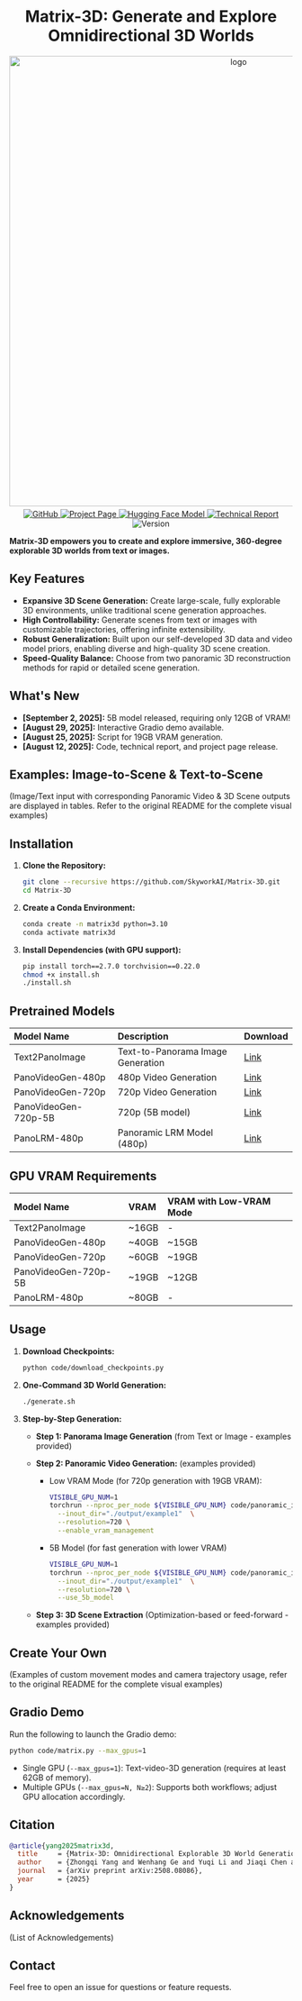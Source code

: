<h1 align="center">
    Matrix-3D: Generate and Explore Omnidirectional 3D Worlds
</h1>
<div align="center">
  <img src="./asset/logo.PNG" alt="logo" width="800" style="margin-bottom: 5px;"/>
</div>
<div align="center">
  <a href="https://github.com/SkyworkAI/Matrix-3D">
    <img src="https://img.shields.io/badge/View_on_GitHub-SkyworkAI/Matrix--3D-blue?logo=github" alt="GitHub">
  </a>
  <a href="https://matrix-3d.github.io/">
    <img src="https://img.shields.io/badge/Project_Page-orange" alt="Project Page">
  </a>
  <a href="https://huggingface.co/Skywork/Matrix-3D">
    <img src="https://img.shields.io/badge/%F0%9F%A4%97%20Hugging%20Face-blue?style=flat" alt="Hugging Face Model">
  </a>
  <a href="https://arxiv.org/pdf/2508.08086">
    <img src="https://img.shields.io/badge/arXiv-Report-b31b1b?style=flat&logo=arxiv&logoColor=white" alt="Technical Report">
  </a>
  <img src="https://img.shields.io/badge/version-v0.1.0-green" alt="Version">
</div>

**Matrix-3D empowers you to create and explore immersive, 360-degree explorable 3D worlds from text or images.**

## Key Features

*   **Expansive 3D Scene Generation:** Create large-scale, fully explorable 3D environments, unlike traditional scene generation approaches.
*   **High Controllability:**  Generate scenes from text or images with customizable trajectories, offering infinite extensibility.
*   **Robust Generalization:** Built upon our self-developed 3D data and video model priors, enabling diverse and high-quality 3D scene creation.
*   **Speed-Quality Balance:** Choose from two panoramic 3D reconstruction methods for rapid or detailed scene generation.

## What's New
*   **[September 2, 2025]:**  5B model released, requiring only 12GB of VRAM!
*   **[August 29, 2025]:** Interactive Gradio demo available.
*   **[August 25, 2025]:** Script for 19GB VRAM generation.
*   **[August 12, 2025]:** Code, technical report, and project page release.

## Examples: Image-to-Scene & Text-to-Scene

(Image/Text input with corresponding Panoramic Video & 3D Scene outputs are displayed in tables. Refer to the original README for the complete visual examples)

## Installation

1.  **Clone the Repository:**
    ```bash
    git clone --recursive https://github.com/SkyworkAI/Matrix-3D.git
    cd Matrix-3D
    ```
2.  **Create a Conda Environment:**
    ```bash
    conda create -n matrix3d python=3.10
    conda activate matrix3d
    ```
3.  **Install Dependencies (with GPU support):**
    ```bash
    pip install torch==2.7.0 torchvision==0.22.0
    chmod +x install.sh
    ./install.sh
    ```

## Pretrained Models

| Model Name              | Description                   | Download                                                 |
| :---------------------- | :---------------------------- | :------------------------------------------------------- |
| Text2PanoImage          | Text-to-Panorama Image Generation | [Link](https://huggingface.co/Skywork/Matrix-3D)        |
| PanoVideoGen-480p       | 480p Video Generation         | [Link](https://huggingface.co/Skywork/Matrix-3D)        |
| PanoVideoGen-720p       | 720p Video Generation         | [Link](https://huggingface.co/Skywork/Matrix-3D)        |
| PanoVideoGen-720p-5B    | 720p (5B model) | [Link](https://huggingface.co/Skywork/Matrix-3D)        |
| PanoLRM-480p            | Panoramic LRM Model (480p)     | [Link](https://huggingface.co/Skywork/Matrix-3D)        |

## GPU VRAM Requirements

| Model Name              | VRAM     | VRAM with Low-VRAM Mode |
| :---------------------- | :------- | :----------------------- |
| Text2PanoImage          | ~16GB    | -                        |
| PanoVideoGen-480p       | ~40GB    | ~15GB                    |
| PanoVideoGen-720p       | ~60GB    | ~19GB                    |
| PanoVideoGen-720p-5B    | ~19GB    | ~12GB                    |
| PanoLRM-480p            | ~80GB    | -                        |

## Usage

1.  **Download Checkpoints:**
    ```bash
    python code/download_checkpoints.py
    ```
2.  **One-Command 3D World Generation:**
    ```bash
    ./generate.sh
    ```

3.  **Step-by-Step Generation:**

    *   **Step 1: Panorama Image Generation** (from Text or Image - examples provided)
    *   **Step 2: Panoramic Video Generation:** (examples provided)
         * Low VRAM Mode (for 720p generation with 19GB VRAM):
             ```bash
             VISIBLE_GPU_NUM=1
             torchrun --nproc_per_node ${VISIBLE_GPU_NUM} code/panoramic_image_to_video.py \
               --inout_dir="./output/example1"  \
               --resolution=720 \
               --enable_vram_management
             ```
         * 5B Model (for fast generation with lower VRAM)
             ```bash
             VISIBLE_GPU_NUM=1
             torchrun --nproc_per_node ${VISIBLE_GPU_NUM} code/panoramic_image_to_video.py \
               --inout_dir="./output/example1"  \
               --resolution=720 \
               --use_5b_model
             ```

    *   **Step 3: 3D Scene Extraction** (Optimization-based or feed-forward - examples provided)

## Create Your Own

(Examples of custom movement modes and camera trajectory usage, refer to the original README for the complete visual examples)

## Gradio Demo

Run the following to launch the Gradio demo:
```bash
python code/matrix.py --max_gpus=1
```
*  Single GPU (`--max_gpus=1`): Text-video-3D generation (requires at least 62GB of memory).
*   Multiple GPUs (`--max_gpus=N, N≥2`): Supports both workflows; adjust GPU allocation accordingly.

## Citation

```bibtex
@article{yang2025matrix3d,
  title     = {Matrix-3D: Omnidirectional Explorable 3D World Generation},
  author    = {Zhongqi Yang and Wenhang Ge and Yuqi Li and Jiaqi Chen and Haoyuan Li and Mengyin An and Fei Kang and Hua Xue and Baixin Xu and Yuyang Yin and Eric Li and Yang Liu and Yikai Wang and Hao-Xiang Guo and Yahui Zhou},
  journal   = {arXiv preprint arXiv:2508.08086},
  year      = {2025}
}
```

## Acknowledgements

(List of Acknowledgements)

## Contact

Feel free to open an issue for questions or feature requests.
